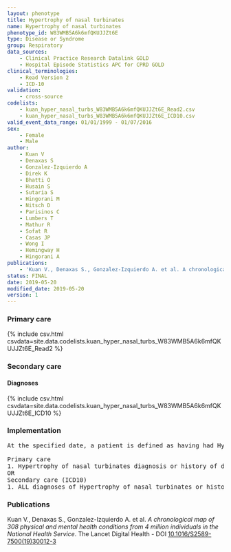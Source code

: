 ```yaml
---
layout: phenotype
title: Hypertrophy of nasal turbinates
name: Hypertrophy of nasal turbinates
phenotype_id: W83WMB5A6k6mfQKUJJZt6E 
type: Disease or Syndrome
group: Respiratory
data_sources: 
    - Clinical Practice Research Datalink GOLD
    - Hospital Episode Statistics APC for CPRD GOLD
clinical_terminologies: 
    - Read Version 2
    - ICD-10
validation: 
    - cross-source
codelists: 
    - kuan_hyper_nasal_turbs_W83WMB5A6k6mfQKUJJZt6E_Read2.csv
    - kuan_hyper_nasal_turbs_W83WMB5A6k6mfQKUJJZt6E_ICD10.csv
valid_event_data_range: 01/01/1999 - 01/07/2016
sex: 
    - Female
    - Male
author: 
    - Kuan V
    - Denaxas S
    - Gonzalez-Izquierdo A
    - Direk K
    - Bhatti O
    - Husain S
    - Sutaria S
    - Hingorani M
    - Nitsch D
    - Parisinos C
    - Lumbers T
    - Mathur R
    - Sofat R
    - Casas JP
    - Wong I
    - Hemingway H
    - Hingorani A
publications: 
    - 'Kuan V., Denaxas S., Gonzalez-Izquierdo A. et al. A chronological map of 308 physical and mental health conditions from 4 million individuals in the National Health Service. The Lancet Digital Health - DOI: 10.1016/S2589-7500(19)30012-3' 
status: FINAL
date: 2019-05-20
modified_date: 2019-05-20
version: 1
---
```

### Primary care 
{% include csv.html csvdata=site.data.codelists.kuan_hyper_nasal_turbs_W83WMB5A6k6mfQKUJJZt6E_Read2 %}
### Secondary care 
#### Diagnoses 
{% include csv.html csvdata=site.data.codelists.kuan_hyper_nasal_turbs_W83WMB5A6k6mfQKUJJZt6E_ICD10 %}
### Implementation 
<pre>At the specified date, a patient is defined as having had Hypertrophy of nasal turbinates IF they meet the criteria for any of the following on or before the specified date. The earliest date on which the individual meets any of the following criteria on or before the specified date is defined as the first event date:

Primary care
1. Hypertrophy of nasal turbinates diagnosis or history of diagnosis during a consultation 
OR
Secondary care (ICD10)
1. ALL diagnoses of Hypertrophy of nasal turbinates or history of diagnosis during a hospitalization</pre> 
 
### Publications 
Kuan V., Denaxas S., Gonzalez-Izquierdo A. et al. _A chronological map of 308 physical and mental health conditions from 4 million individuals in the National Health Service_. The Lancet Digital Health - DOI <a href='https://www.thelancet.com/journals/landig/article/PIIS2589-7500(19)30012-3/fulltext'>10.1016/S2589-7500(19)30012-3</a>